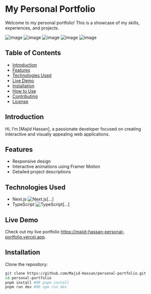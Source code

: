 # My Personal Portfolio  

Welcome to my personal portfolio! This is a showcase of my skills, experiences, and projects.  

![image](https://github.com/user-attachments/assets/643d69c8-cc58-4d51-8b6a-1611c9a7a4b6)
![image](https://github.com/user-attachments/assets/cf69019b-a0b0-4fbf-8867-88b747c43f9a)
![image](https://github.com/user-attachments/assets/fb6aee7b-4909-4c6a-96ed-cd0a8bc7ac79)
![image](https://github.com/user-attachments/assets/dada42c4-dfdf-4a96-a4bc-927ab69bfb9e)
![image](https://github.com/user-attachments/assets/eba03927-d629-42bd-8cdf-7202fdfdfb7b)


## Table of Contents  
- [Introduction](#introduction)  
- [Features](#features)  
- [Technologies Used](#technologies-used)  
- [Live Demo](#live-demo)  
- [Installation](#installation)  
- [How to Use](#how-to-use)  
- [Contributing](#contributing)  
- [License](#license)  

## Introduction  
Hi, I’m [Majid Hassan], a passionate developer focused on creating interactive and visually appealing web applications.  

## Features  
- Responsive design  
- Interactive animations using Framer Motion  
- Detailed project descriptions  

## Technologies Used  
- Next.js ![Next.js](...)[...]  
- TypeScript ![TypeScript](...)[...]  

## Live Demo  
Check out my live portfolio https://majid-hassan-personal-portfolio.vercel.app.

## Installation  
Clone the repository:  
```bash  
git clone https://github.com/Majid-Hassan/personal-portfolio.git  
cd personal-portfolio  
pnpm install #OR pnpm install
pnpm run dev #OR npm run dev


